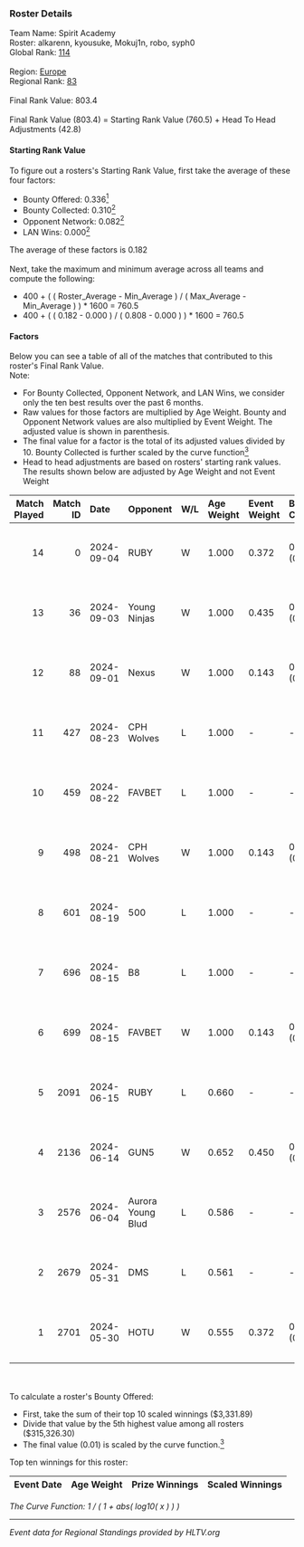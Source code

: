 ### Roster Details<br />
Team Name: Spirit Academy<br />
Roster: alkarenn, kyousuke, Mokuj1n, robo, syph0<br />
Global Rank: [114](../../standings_global_2024_09_04.md)<br />
<br />
Region: [Europe]( ../../standings_europe_2024_09_04.md)<br />
Regional Rank: [83]( ../../standings_europe_2024_09_04.md)<br />
<br />
Final Rank Value:  803.4<br />
<br />
Final Rank Value (803.4) = Starting Rank Value (760.5) + Head To Head Adjustments (42.8)<br />

#### Starting Rank Value<br />
To figure out a rosters's Starting Rank Value, first take the average of these four factors:<br />
- Bounty Offered: 0.336[<sup>1</sup>](#table2)
- Bounty Collected: 0.310[<sup>2</sup>](#table1)
- Opponent Network: 0.082[<sup>2</sup>](#table1)
- LAN Wins: 0.000[<sup>2</sup>](#table1)

The average of these factors is 0.182<br />
<br />
Next, take the maximum and minimum average across all teams and compute the following:<br />
- 400 + ( ( Roster_Average - Min_Average ) / ( Max_Average - Min_Average ) ) * 1600 = 760.5
- 400 + ( ( 0.182 - 0.000 ) / ( 0.808 - 0.000 ) ) * 1600 = 760.5


#### Factors<br />
Below you can see a table of all of the matches that contributed to this roster's Final Rank Value.<br />
Note:<br />

- For Bounty Collected, Opponent Network, and LAN Wins, we consider only the ten best results over the past 6 months.
- Raw values for those factors are multiplied by Age Weight. Bounty and Opponent Network values are also multiplied by Event Weight. The adjusted value is shown in parenthesis.
- The final value for a factor is the total of its adjusted values divided by 10. Bounty Collected is further scaled by the curve function[<sup>3</sup>](#curveFunction)
- Head to head adjustments are based on rosters' starting rank values. The results shown below are adjusted by Age Weight and not Event Weight
<span id="table1"></span><br />


| Match Played | Match ID | Date       | Opponent          | W/L | Age Weight | Event Weight | Bounty Collected | Opponent Network | LAN Wins  | H2H Adj. | Roster                                     |
| -: | -: | :- | :- | :- | :- | :- | :- | :- | :- | -: | :- |
|           14 |        0 | 2024-09-04 | RUBY              | W   | 1.000      | 0.372        | 0.073 (0.027)    | 0.407 (0.152)    | 0 (0.000) |    18.77 | alkarenn, kyousuke, Mokuj1n, robo, syph0   |
|           13 |       36 | 2024-09-03 | Young Ninjas      | W   | 1.000      | 0.435        | 0.006 (0.003)    | 0.427 (0.186)    | 0 (0.000) |    22.26 | alkarenn, kyousuke, Mokuj1n, robo, syph0   |
|           12 |       88 | 2024-09-01 | Nexus             | W   | 1.000      | 0.143        | 0.010 (0.001)    | 0.450 (0.064)    | 0 (0.000) |    15.73 | alkarenn, kyousuke, Mokuj1n, robo, syph0   |
|           11 |      427 | 2024-08-23 | CPH Wolves        | L   | 1.000      | -            | -                | -                | -         |   -13.80 | alkarenn, kyousuke, Mokuj1n, robo, syph0   |
|           10 |      459 | 2024-08-22 | FAVBET            | L   | 1.000      | -            | -                | -                | -         |   -11.44 | alkarenn, kyousuke, Mokuj1n, robo, syph0   |
|            9 |      498 | 2024-08-21 | CPH Wolves        | W   | 1.000      | 0.143        | 0.003 (0.000)    | 0.483 (0.069)    | 0 (0.000) |    16.86 | alkarenn, kyousuke, Mokuj1n, robo, syph0   |
|            8 |      601 | 2024-08-19 | 500               | L   | 1.000      | -            | -                | -                | -         |   -25.38 | alkarenn, kyousuke, Mokuj1n, robo, syph0   |
|            7 |      696 | 2024-08-15 | B8                | L   | 1.000      | -            | -                | -                | -         |    -4.54 | alkarenn, kyousuke, Mokuj1n, robo, syph0   |
|            6 |      699 | 2024-08-15 | FAVBET            | W   | 1.000      | 0.143        | 0.002 (0.000)    | 0.594 (0.085)    | 0 (0.000) |    18.64 | alkarenn, kyousuke, Mokuj1n, robo, syph0   |
|            5 |     2091 | 2024-06-15 | RUBY              | L   | 0.660      | -            | -                | -                | -         |    -7.32 | alkarenn, kyousuke, Mokuj1n, robo, syph0   |
|            4 |     2136 | 2024-06-14 | GUN5              | W   | 0.652      | 0.450        | 0.090 (0.027)    | 0.828 (0.243)    | 0 (0.000) |    16.51 | alkarenn, kyousuke, Mokuj1n, robo, syph0   |
|            3 |     2576 | 2024-06-04 | Aurora Young Blud | L   | 0.586      | -            | -                | -                | -         |    -5.49 | alkarenn, kyousuke, Mokuj1n, robo, syph0   |
|            2 |     2679 | 2024-05-31 | DMS               | L   | 0.561      | -            | -                | -                | -         |    -5.41 | alkarenn, kyousuke, Mokuj1n, S0tF1k, syph0 |
|            1 |     2701 | 2024-05-30 | HOTU              | W   | 0.555      | 0.372        | 0.005 (0.001)    | 0.096 (0.020)    | 0 (0.000) |     7.41 | alkarenn, kyousuke, Mokuj1n, S0tF1k, syph0 |

<br />
<span id="table2"></span><br />
To calculate a roster's Bounty Offered:<br />

- First, take the sum of their top 10 scaled winnings ($3,331.89)
- Divide that value by the 5th highest value among all rosters ($315,326.30)
- The final value (0.01) is scaled by the curve function.[<sup>3</sup>](#curveFunction)

Top ten winnings for this roster:<br />

| Event Date | Age Weight | Prize Winnings | Scaled Winnings |
| :- | -: | :- | :- |


<span id="curveFunction"></span>_The Curve Function: 1 / ( 1 + abs( log10( x ) ) )_<br />

---
_Event data for Regional Standings provided by HLTV.org_<br />
